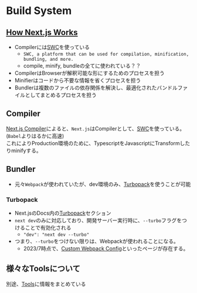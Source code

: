 # Build System

## [How Next.js Works](https://nextjs.org/learn/foundations/how-nextjs-works)

- Compilerには[SWC](https://swc.rs/)を使っている
  - `SWC, a platform that can be used for compilation, minification, bundling, and more.`
  - compile, minify, bundleの全てに使われている？？
- CompilerはBrowserが解釈可能な形にするためのプロセスを担う
- Minifierはコードから不要な情報を省くプロセスを担う
- Bundlerは複数のファイルの依存関係を解決し、最適化されたバンドルファイルとしてまとめるプロセスを担う

## Compiler

[Next.js Compiler](https://nextjs.org/docs/architecture/nextjs-compiler)によると、`Next.js`はCompilerとして、[SWC](https://swc.rs/)を使っている。(`Babel`よりはるかに高速)  
これによりProduction環境のために、TypescriptをJavascriptにTransformしたりminifyする。

## Bundler

- 元々`Webpack`が使われていたが、dev環境のみ、[Turbopack](https://turbo.build/pack)を使うことが可能

### Turbopack

- Next.jsのDocs内の[Turbopack](https://nextjs.org/docs/architecture/turbopack)セクション
- `next dev`のみに対応しており、開発サーバー実行時に、`--turbo`フラグをつけることで有効化される
  - `"dev": "next dev --turbo"`
- つまり、`--turbo`をつけない限りは、Webpackが使われることになる。
  - 2023/7時点で、[Custom Webpack Config](https://nextjs.org/docs/app/api-reference/next-config-js/webpack)といったページが存在する。

## 様々なToolsについて

別途、[Tools](../../../tools/README.md)に情報をまとめている
